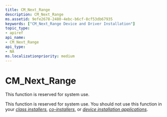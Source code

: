 ```yaml
---
title: CM_Next_Range
description: CM_Next_Range
ms.assetid: 9efe2678-2480-4ebc-b6cf-8cf53db67935
keywords: ["CM_Next_Range Device and Driver Installation"]
topic_type:
- apiref
api_name:
- CM_Next_Range
api_type:
- NA
ms.localizationpriority: medium
---
```


# CM_Next_Range

This function is reserved for system use.

This function is reserved for system use. You should not use this function in your [*class installers*](https://msdn.microsoft.com/library/windows/hardware/ff556274#wdkgloss-class-installer), [*co-installers*](https://msdn.microsoft.com/library/windows/hardware/ff556274#wdkgloss-co-installer), or [*device installation applications*](https://msdn.microsoft.com/library/windows/hardware/ff556277#wdkgloss-device-installation-application).
